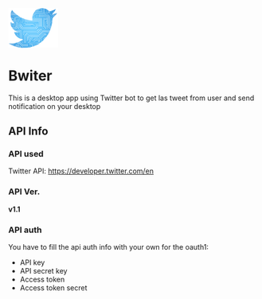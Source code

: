 <img src="misc/logo.png" alt="drawing" width="100" align="center"/>

# Bwiter
This is a desktop app using Twitter bot to get las tweet from user and send notification on your desktop

## API Info
### API used
Twitter API: https://developer.twitter.com/en

### API Ver.
**v1.1**

### API auth 
You have to fill the api auth info with your own for the oauth1:
* API key
* API secret key
* Access token
* Access token secret